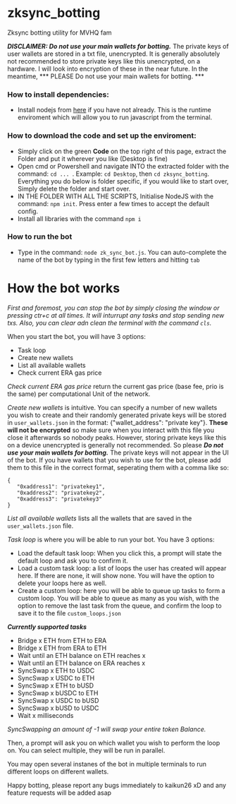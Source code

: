 # zksync_botting
Zksync botting utility for MVHQ fam


***DISCLAIMER: Do not use your main wallets for botting.*** The private keys of user wallets are stored in a txt file, unencrypted. It is generally absolutely not recommended to store private keys like this unencrypted, on a hardware. I will look into encryption of these in the near future. In the meantime, *** PLEASE Do not use your main wallets for botting. ***

### How to install dependencies:
 - Install nodejs from [here](https://nodejs.org/en) if you have not already. This is the runtime enviroment which will allow you to run javascript from the terminal.

### How to download the code and set up the enviroment:
 - Simply click on the green **Code** on the top right of this page, extract the Folder and put it wherever you like (Desktop is fine)
 - Open cmd or Powershell and navigate INTO the extracted folder with the command: `cd ... `. Example: `cd Desktop`, then `cd zksync_botting`. Everything you do below is folder specific, if you would like to start over, Simply delete the folder and start over.
 - IN THE FOLDER WITH ALL THE SCRIPTS, Initialise NodeJS with the command: `npm init`. Press enter a few times to accept the default config.
 - Install all libraries with the command `npm i`

### How to run the bot
 - Type in the command: `node zk_sync_bot.js`. You can auto-complete the name of the bot by typing in the first few letters and hitting `tab`

# How the bot works
*First and foremost, you can stop the bot by simply closing the window or pressing ctr+c at all times. It will inturrupt any tasks and stop sending new txs. Also, you can clear adn clean the terminal with the command `cls`.*

When you start the bot, you will have 3 options:
 - Task loop
 - Create new wallets
 - List all available wallets
 - Check current ERA gas price

*Check current ERA gas price* return the current gas price (base fee, prio is the same) per computational Unit of the network.

 *Create new wallets* is intuitive. You can specify a number of new wallets you wish to create and their randomly generated private keys will be stored in `user_wallets.json` in the format: {"wallet_address": "private key"}. **These will not be encrypted** so make sure when you interact with this file you close it afterwards so nobody peaks. However, storing private keys like this on a device unencrypted is generally not recommended. So please ***Do not use your main wallets for botting.***
 The private keys will not appear in the UI of the bot.
 If you have wallets that you wish to use for the bot, please add them to this file in the correct format, seperating them with a comma like so:
 ```
{   
    "0xaddress1": "privatekey1",
    "0xaddress2": "privatekey2",
    "0xaddress3": "privatekey3"
}
 ```

 *List all available wallets* lists all the wallets that are saved in the `user_wallets.json` file.

 *Task loop* is where you will be able to run your bot. You have 3 options:
  - Load the default task loop: When you click this, a prompt will state the default loop and ask you to confirm it.
  - Load a custom task loop: a list of loops the user has created will appear here. If there are none, it will show none. You will have the option to delete your loops here as well.
  - Create a custom loop: here you will be able to queue up tasks to form a custom loop. You will be able to queue as many as you wish, with the option to remove the last task from the queue, and confirm the loop to save it to the file `custom_loops.json`

  ***Currently supported tasks***
  - Bridge x ETH from ETH to ERA
  - Bridge x ETH from ERA to ETH
  - Wait until an ETH balance on ETH reaches x
  - Wait until an ETH balance on ERA reaches x
  - SyncSwap x ETH to USDC
  - SyncSwap x USDC to ETH
  - SyncSwap x ETH to bUSD
  - SyncSwap x bUSDC to ETH
  - SyncSwap x USDC to bUSD
  - SyncSwap x bUSD to USDC
  - Wait x milliseconds

  *SyncSwapping an amount of -1 will swap your entire token Balance.* 

  Then, a prompt will ask you on which wallet you wish to perform the loop on. You can select multiple, they will be run in parallel.

  You may open several instanes of the bot in multiple terminals to run different loops on different wallets.

  Happy botting, please report any bugs immediately to kaikun26 xD and any feature requests will be added asap